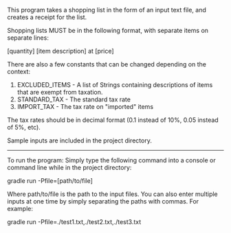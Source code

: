 This program takes a shopping list in the form of an input text file, and creates a receipt for the list.

Shopping lists MUST be in the following format, with separate items on separate lines: 

[quantity] [item description] at [price]

There are also a few constants that can be changed depending on the context:

1. EXCLUDED_ITEMS - A list of Strings containing descriptions of items that are exempt from taxation.
2. STANDARD_TAX - The standard tax rate
3. IMPORT_TAX - The tax rate on "imported" items

The tax rates should be in decimal format (0.1 instead of 10%, 0.05 instead of 5%, etc).

Sample inputs are included in the project directory.

-------------------------------------------------------------------------------------------------------------------------------

To run the program:
Simply type the following command into a console or command line while in the project directory:

gradle run -Pfile=[path/to/file]

Where path/to/file is the path to the input files. You can also enter multiple inputs at one time by simply separating the paths with commas. For example:

gradle run -Pfile=./test1.txt,./test2.txt,./test3.txt

